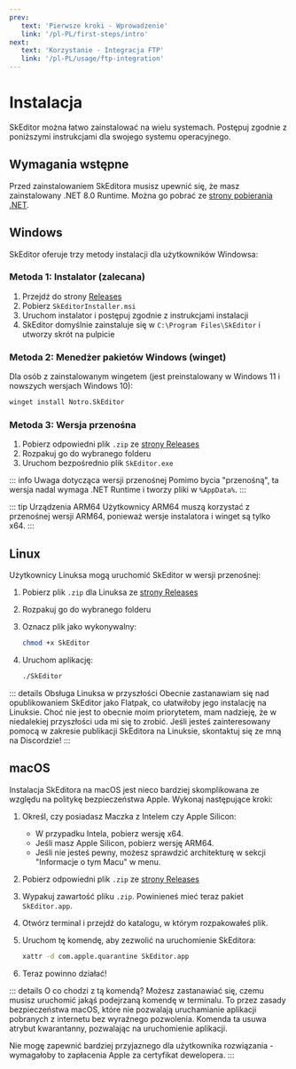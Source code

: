 ```yaml
---
prev:
   text: 'Pierwsze kroki - Wprowadzenie'
   link: '/pl-PL/first-steps/intro'
next: 
   text: 'Korzystanie - Integracja FTP'
   link: '/pl-PL/usage/ftp-integration'
---
```


# Instalacja

SkEditor można łatwo zainstalować na wielu systemach. Postępuj zgodnie z poniższymi instrukcjami dla swojego systemu operacyjnego.

## Wymagania wstępne

Przed zainstalowaniem SkEditora musisz upewnić się, że masz zainstalowany .NET 8.0 Runtime. Można go pobrać ze [strony pobierania .NET](https://dotnet.microsoft.com/download/dotnet/8.0).

## Windows

SkEditor oferuje trzy metody instalacji dla użytkowników Windowsa:

### Metoda 1: Instalator (zalecana)

1. Przejdź do strony [Releases](https://github.com/SkEditorTeam/SkEditor/releases/latest)
2. Pobierz `SkEditorInstaller.msi`
3. Uruchom instalator i postępuj zgodnie z instrukcjami instalacji
4. SkEditor domyślnie zainstaluje się w `C:\Program Files\SkEditor` i utworzy skrót na pulpicie

### Metoda 2: Menedżer pakietów Windows (winget)

Dla osób z zainstalowanym wingetem (jest preinstalowany w Windows 11 i nowszych wersjach Windows 10):

```bash
winget install Notro.SkEditor
```

### Metoda 3: Wersja przenośna

1. Pobierz odpowiedni plik `.zip` ze [strony Releases](https://github.com/SkEditorTeam/SkEditor/releases/latest)
2. Rozpakuj go do wybranego folderu
3. Uruchom bezpośrednio plik `SkEditor.exe`

::: info Uwaga dotycząca wersji przenośnej
Pomimo bycia "przenośną", ta wersja nadal wymaga .NET Runtime i tworzy pliki w `%AppData%`.
:::

::: tip Urządzenia ARM64
Użytkownicy ARM64 muszą korzystać z przenośnej wersji ARM64, ponieważ wersje instalatora i winget są tylko x64.
:::

## Linux

Użytkownicy Linuksa mogą uruchomić SkEditor w wersji przenośnej:

1. Pobierz plik `.zip` dla Linuksa ze [strony Releases](https://github.com/SkEditorTeam/SkEditor/releases/latest)
2. Rozpakuj go do wybranego folderu
3. Oznacz plik jako wykonywalny:

   ```bash
   chmod +x SkEditor
   ```

4. Uruchom aplikację:

   ```bash
   ./SkEditor
   ```

::: details Obsługa Linuksa w przyszłości
Obecnie zastanawiam się nad opublikowaniem SkEditor jako Flatpak, co ułatwiłoby jego instalację na Linuksie. Choć nie jest to obecnie moim priorytetem, mam nadzieję, że w niedalekiej przyszłości uda mi się to zrobić. Jeśli jesteś zainteresowany pomocą w zakresie publikacji SkEditora na Linuksie, skontaktuj się ze mną na Discordzie!
:::

## macOS

Instalacja SkEditora na macOS jest nieco bardziej skomplikowana ze względu na politykę bezpieczeństwa Apple. Wykonaj następujące kroki:

1. Określ, czy posiadasz Maczka z Intelem czy Apple Silicon:
   - W przypadku Intela, pobierz wersję x64.
   - Jeśli masz Apple Silicon, pobierz wersję ARM64.
   - Jeśli nie jesteś pewny, możesz sprawdzić architekturę w sekcji "Informacje o tym Macu" w menu.
2. Pobierz odpowiedni plik `.zip` ze [strony Releases](https://github.com/SkEditorTeam/SkEditor/releases/latest)
3. Wypakuj zawartość pliku `.zip`. Powinieneś mieć teraz pakiet `SkEditor.app`.
4. Otwórz terminal i przejdź do katalogu, w którym rozpakowałeś plik.
5. Uruchom tę komendę, aby zezwolić na uruchomienie SkEditora:

   ```bash
   xattr -d com.apple.quarantine SkEditor.app
   ```

6. Teraz powinno działać!

::: details O co chodzi z tą komendą?
Możesz zastanawiać się, czemu musisz uruchomić jakąś podejrzaną komendę w terminalu. To przez zasady bezpieczeństwa macOS, które nie pozwalają uruchamianie aplikacji pobranych z internetu bez wyraźnego pozwolenia. Komenda ta usuwa atrybut kwarantanny, pozwalając na uruchomienie aplikacji.

Nie mogę zapewnić bardziej przyjaznego dla użytkownika rozwiązania - wymagałoby to zapłacenia Apple za certyfikat dewelopera.
:::
